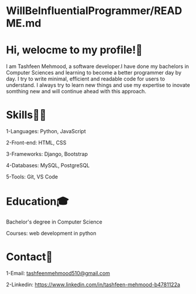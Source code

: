 # WillBeInfluentialProgrammer/README.md

# Hi, welocme to my profile!👋

I am Tashfeen Mehmood, a software developer.I have done my bachelors in Computer Sciences and learning to become a better programmer day by day.
I try to write minimal, efficient and readable code for users to understand. I always try to learn new things and use my expertise to inovate 
somthing new and will continue ahead with this approach.

# Skills👩‍💻
1-Languages: Python, JavaScript

2-Front-end: HTML, CSS

3-Frameworks: Django, Bootstrap

4-Databases: MySQL, PostgreSQL

5-Tools: Git, VS Code

# Education🎓
Bachelor's degree in Computer Science

Courses: web development in python
 

# Contact📩
1-Email: tashfeenmehmood510@gmail.com

2-Linkedin: https://www.linkedin.com/in/tashfeen-mehmood-b4781122a




